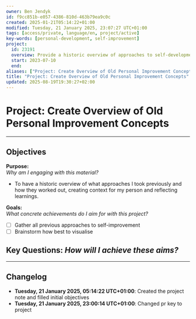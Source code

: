 ```yaml
---
owner: Ben Jendyk
id: f9cc851b-e057-4386-810d-463b79ea9c0c
created: 2025-01-21T05:14:22+01:00
modified: Tuesday, 21 January 2025, 23:07:27 UTC+01:00
tags: [access/private, language/en, project/active]
key-words: [personal-development, self-improvement]
project:
  id: 23191
  overview: Provide a historic overview of approaches to self-development over time.
  start: 2023-07-10
  end:
aliases: ["Project: Create Overview of Old Personal Improvement Concepts"]
title: "Project: Create Overview of Old Personal Improvement Concepts"
updated: 2025-08-19T19:30:27+02:00
---
```


# Project: Create Overview of Old Personal Improvement Concepts

---

## Objectives

**Purpose:**  
*Why am I engaging with this material?*
- To have a historic overview of what approaches I took previously and how they worked out, creating context for my person and reflecting learnings.

**Goals:**  
*What concrete achievements do I aim for with this project?*
- [ ] Gather all previous approaches to self-improvement
- [ ] Brainstorm how best to visualise

**Key Questions:**
*How will I achieve these aims?*
-

---

## Changelog

- **Tuesday, 21 January 2025, 05:14:22 UTC+01:00**: Created the project note and filled initial objectives
- **Tuesday, 21 January 2025, 23:00:14 UTC+01:00**: Changed pr key to project

